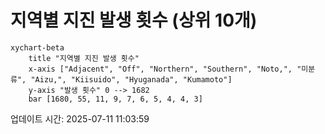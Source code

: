 # 지역별 지진 발생 횟수 (상위 10개)

```mermaid
xychart-beta
    title "지역별 지진 발생 횟수"
    x-axis ["Adjacent", "Off", "Northern", "Southern", "Noto,", "미분류", "Aizu,", "Kiisuido", "Hyuganada", "Kumamoto"]
    y-axis "발생 횟수" 0 --> 1682
    bar [1680, 55, 11, 9, 7, 6, 5, 4, 4, 3]
```

업데이트 시간: 2025-07-11 11:03:59
